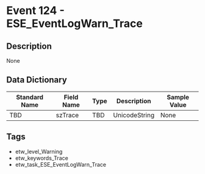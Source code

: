 # Event 124 - ESE_EventLogWarn_Trace

## Description
None

## Data Dictionary
|Standard Name|Field Name|Type|Description|Sample Value|
|---|---|---|---|---|
|TBD|szTrace|TBD|UnicodeString|None|None|

## Tags
* etw_level_Warning
* etw_keywords_Trace
* etw_task_ESE_EventLogWarn_Trace